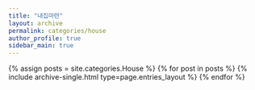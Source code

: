 ```yaml
---
title: "내집마련"
layout: archive
permalink: categories/house
author_profile: true
sidebar_main: true
---
```



{% assign posts = site.categories.House %}
{% for post in posts %} {% include archive-single.html type=page.entries_layout %} {% endfor %}